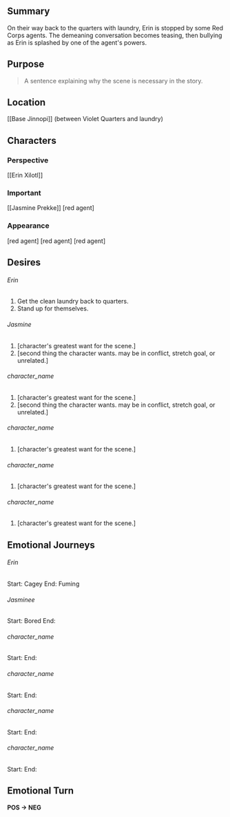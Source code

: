 ## Summary
On their way back to the quarters with laundry, Erin is stopped by some Red Corps agents. The demeaning conversation becomes teasing, then bullying as Erin is splashed by one of the agent's powers.
## Purpose
> A sentence explaining why the scene is necessary in the story.
## Location
[[Base Jinnopi]] (between Violet Quarters and laundry)
## Characters 
### Perspective
[[Erin Xilotl]]
### Important
[[Jasmine Prekke]]
[red agent]
### Appearance
[red agent]
[red agent]
[red agent]
## Desires
###### Erin
1. Get the clean laundry back to quarters.
2. Stand up for themselves.
###### Jasmine
1. [character's greatest want for the scene.]
2. [second thing the character wants. may be in conflict, stretch goal, or unrelated.]
###### character_name
1. [character's greatest want for the scene.]
2. [second thing the character wants. may be in conflict, stretch goal, or unrelated.]
###### character_name
1. [character's greatest want for the scene.]
###### character_name
1. [character's greatest want for the scene.]
###### character_name
1. [character's greatest want for the scene.]
## Emotional Journeys
###### Erin
Start: Cagey
End: Fuming
###### Jasminee
Start: Bored
End: 
###### character_name
Start: 
End: 
###### character_name
Start: 
End: 
###### character_name
Start: 
End: 
###### character_name
Start: 
End: 
## Emotional Turn
**POS -> NEG**